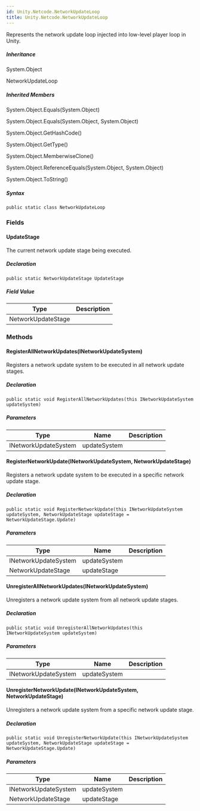 ```yaml
---  
id: Unity.Netcode.NetworkUpdateLoop  
title: Unity.Netcode.NetworkUpdateLoop  
---
```


<div class="markdown level0 summary">

Represents the network update loop injected into low-level player loop
in Unity.

</div>

<div class="markdown level0 conceptual">

</div>

<div class="inheritance">

##### Inheritance

<div class="level0">

System.Object

</div>

<div class="level1">

NetworkUpdateLoop

</div>

</div>

<div class="inheritedMembers">

##### Inherited Members

<div>

System.Object.Equals(System.Object)

</div>

<div>

System.Object.Equals(System.Object, System.Object)

</div>

<div>

System.Object.GetHashCode()

</div>

<div>

System.Object.GetType()

</div>

<div>

System.Object.MemberwiseClone()

</div>

<div>

System.Object.ReferenceEquals(System.Object, System.Object)

</div>

<div>

System.Object.ToString()

</div>

</div>

 

##### Syntax

<div class="codewrapper">

``` lang-csharp
public static class NetworkUpdateLoop
```

</div>

### Fields

#### UpdateStage

<div class="markdown level1 summary">

The current network update stage being executed.

</div>

<div class="markdown level1 conceptual">

</div>

##### Declaration

<div class="codewrapper">

``` lang-csharp
public static NetworkUpdateStage UpdateStage
```

</div>

##### Field Value

| Type               | Description |
|--------------------|-------------|
| NetworkUpdateStage |             |

### Methods

#### RegisterAllNetworkUpdates(INetworkUpdateSystem)

<div class="markdown level1 summary">

Registers a network update system to be executed in all network update
stages.

</div>

<div class="markdown level1 conceptual">

</div>

##### Declaration

<div class="codewrapper">

``` lang-csharp
public static void RegisterAllNetworkUpdates(this INetworkUpdateSystem updateSystem)
```

</div>

##### Parameters

| Type                 | Name         | Description |
|----------------------|--------------|-------------|
| INetworkUpdateSystem | updateSystem |             |

#### RegisterNetworkUpdate(INetworkUpdateSystem, NetworkUpdateStage)

<div class="markdown level1 summary">

Registers a network update system to be executed in a specific network
update stage.

</div>

<div class="markdown level1 conceptual">

</div>

##### Declaration

<div class="codewrapper">

``` lang-csharp
public static void RegisterNetworkUpdate(this INetworkUpdateSystem updateSystem, NetworkUpdateStage updateStage = NetworkUpdateStage.Update)
```

</div>

##### Parameters

| Type                 | Name         | Description |
|----------------------|--------------|-------------|
| INetworkUpdateSystem | updateSystem |             |
| NetworkUpdateStage   | updateStage  |             |

#### UnregisterAllNetworkUpdates(INetworkUpdateSystem)

<div class="markdown level1 summary">

Unregisters a network update system from all network update stages.

</div>

<div class="markdown level1 conceptual">

</div>

##### Declaration

<div class="codewrapper">

``` lang-csharp
public static void UnregisterAllNetworkUpdates(this INetworkUpdateSystem updateSystem)
```

</div>

##### Parameters

| Type                 | Name         | Description |
|----------------------|--------------|-------------|
| INetworkUpdateSystem | updateSystem |             |

#### UnregisterNetworkUpdate(INetworkUpdateSystem, NetworkUpdateStage)

<div class="markdown level1 summary">

Unregisters a network update system from a specific network update
stage.

</div>

<div class="markdown level1 conceptual">

</div>

##### Declaration

<div class="codewrapper">

``` lang-csharp
public static void UnregisterNetworkUpdate(this INetworkUpdateSystem updateSystem, NetworkUpdateStage updateStage = NetworkUpdateStage.Update)
```

</div>

##### Parameters

| Type                 | Name         | Description |
|----------------------|--------------|-------------|
| INetworkUpdateSystem | updateSystem |             |
| NetworkUpdateStage   | updateStage  |             |

 
